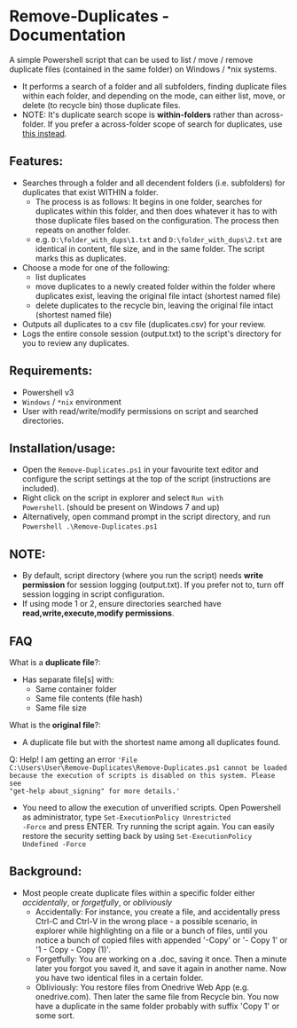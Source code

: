 # Remove-Duplicates - Documentation
A simple Powershell script that can be used to list / move / remove duplicate files (contained in the same folder) on Windows / *nix systems. 
- It performs a search of a folder and all subfolders, finding duplicate files within each folder, and depending on the mode, can either list, move, or delete (to recycle bin) those duplicate files.
- NOTE: It's duplicate search scope is <b>within-folders</b> rather than across-folder. If you prefer a across-folder scope of search for duplicates, use <a href="https://github.com/theohbrothers/Remove-Duplicates-across-folders">this instead</a>.

## Features:
- Searches through a folder and all decendent folders (i.e. subfolders) for duplicates that exist WITHIN a folder. 
	- The process is as follows: It begins in one folder, searches for duplicates within this folder, and then does whatever it has to with those duplicate files based on the configuration. The process then repeats on another folder.
	- e.g. <code>D:\folder_with_dups\1.txt</code> and <code>D:\folder_with_dups\2.txt</code> are identical in content, file size, and in the same folder. The script marks this as duplicates.
- Choose a mode for one of the following:
	- list duplicates 
	- move duplicates to a newly created folder within the folder where duplicates exist, leaving the original file intact (shortest named file)
	- delete duplicates to the recycle bin, leaving the original file intact (shortest named file)
- Outputs all duplicates to a csv file (duplicates.csv) for your review.
- Logs the entire console session (output.txt) to the script's directory for you to review any duplicates. 

## Requirements:
- Powershell v3
- `Windows` / `*nix` environment
- User with read/write/modify permissions on script and searched directories.

## Installation/usage:
- Open the <code>Remove-Duplicates.ps1</code> in your favourite text editor and configure the script settings at the top of the script (instructions are included).
- Right click on the script in explorer and select <code>Run with Powershell</code>. (should be present on Windows 7 and up)
- Alternatively, open command prompt in the script directory, and run <code>Powershell .\Remove-Duplicates.ps1</code>

## NOTE:
- By default, script directory (where you run the script) needs <b>write permission</b> for session logging (output.txt). If you prefer not to, turn off session logging in script configuration.
- If using mode 1 or 2, ensure directories searched have <b>read,write,execute,modify permissions</b>.

## FAQ
What is a <b>duplicate file</b>?:
- Has separate file[s] with:
	- Same container folder
	- Same file contents (file hash)
	- Same file size
	
What is the<b> original file</b>?:
- A duplicate file but with the shortest name among all duplicates found.

Q: Help! I am getting an error <code>'File C:\Users\User\Remove-Duplicates\Remove-Duplicates.ps1 cannot be loaded because the execution of scripts is disabled on this system. Please see "get-help about_signing" for more details.'</code>
- You need to allow the execution of unverified scripts. Open Powershell as administrator, type <code>Set-ExecutionPolicy Unrestricted -Force</code> and press ENTER. Try running the script again. You can easily restore the security setting back by using <code>Set-ExecutionPolicy Undefined -Force</code>

## Background:
- Most people create duplicate files within a specific folder either <i>accidentally</i>, or <i>forgetfully</i>, or <i>obliviously</i>
	- Accidentally: For instance, you create a file, and accidentally press Ctrl-C and Ctrl-V in the wrong place - a possible scenario, in explorer while highlighting on a file or a bunch of files, until you notice a bunch of copied files with appended '-Copy' or '- Copy 1' or '1 - Copy - Copy (1)'.
	- Forgetfully: You are working on a .doc, saving it once. Then a minute later you forgot you saved it, and save it again in another name. Now you have two identical files in a certain folder.
	- Obliviously: You restore files from Onedrive Web App (e.g. onedrive.com). Then later the same file from Recycle bin. You now have a duplicate in the same folder probably with suffix 'Copy 1' or some sort.


